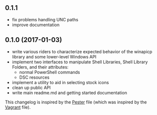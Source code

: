 ## 0.1.1
 - fix problems handling UNC paths
 - improve documentation

## 0.1.0 (2017-01-03)
 - write various riders to characterize expected behavior of the winapicp library and some lower-level Windows API
 - implement two interfaces to manipulate Shell Libraries, Shell Library Folders, and their attributes:
    - normal PowerShell commands
	- DSC resources
 - implement a utility to aid in selecting stock icons
 - clean up public API
 - write main readme.md and getting started documentation

This changelog is inspired by the 
[Pester](https://github.com/pester/Pester/blob/master/CHANGELOG.md) file 
(which was inspired by the
[Vagrant](https://github.com/mitchellh/vagrant/blob/master/CHANGELOG.md) 
file).
